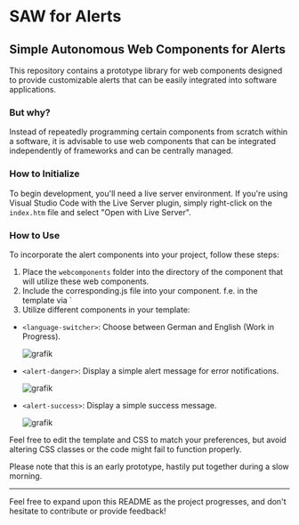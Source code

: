 # SAW for Alerts

## Simple Autonomous Web Components for Alerts

This repository contains a prototype library for web components designed to provide customizable alerts that can be easily integrated into software applications.

### But why?

Instead of repeatedly programming certain components from scratch within a software, it is advisable to use web components that can be integrated independently of frameworks and can be centrally managed.

### How to Initialize

To begin development, you'll need a live server environment. If you're using Visual Studio Code with the Live Server plugin, simply right-click on the `index.htm` file and select "Open with Live Server".

### How to Use

To incorporate the alert components into your project, follow these steps:

1. Place the `webcomponents` folder into the directory of the component that will utilize these web components.
2. Include the corresponding.js file into your component.
   f.e. in the template via `<script src="webcomponents/alerts/alerts.js" defer></script>
4. Utilize different components in your template:

- `<language-switcher>`: Choose between German and English (Work in Progress).
  
   ![grafik](https://github.com/cbauerdev/saw-for-alerts/assets/100590565/8673457c-e87c-4554-9a05-e31672e5ce75)

- `<alert-danger>`: Display a simple alert message for error notifications.
  
   ![grafik](https://github.com/cbauerdev/saw-for-alerts/assets/100590565/e6dfafbe-b4b6-4683-86b2-904e84718939)

- `<alert-success>`: Display a simple success message.
  
   ![grafik](https://github.com/cbauerdev/saw-for-alerts/assets/100590565/8aee379f-c2a3-469f-87c1-7c55b573a758)


Feel free to edit the template and CSS to match your preferences, but avoid altering CSS classes or the code might fail to function properly.

Please note that this is an early prototype, hastily put together during a slow morning.

---

Feel free to expand upon this README as the project progresses, and don't hesitate to contribute or provide feedback!
